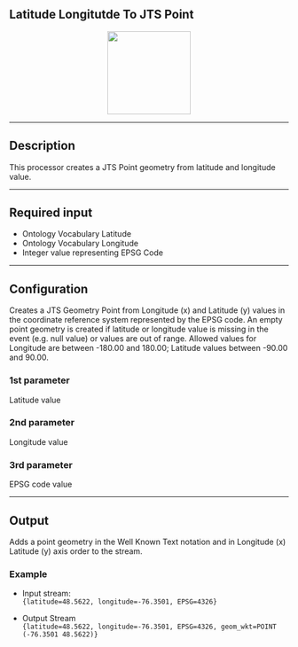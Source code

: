 <!--
  ~ Licensed to the Apache Software Foundation (ASF) under one or more
  ~ contributor license agreements.  See the NOTICE file distributed with
  ~ this work for additional information regarding copyright ownership.
  ~ The ASF licenses this file to You under the Apache License, Version 2.0
  ~ (the "License"); you may not use this file except in compliance with
  ~ the License.  You may obtain a copy of the License at
  ~
  ~    http://www.apache.org/licenses/LICENSE-2.0
  ~
  ~ Unless required by applicable law or agreed to in writing, software
  ~ distributed under the License is distributed on an "AS IS" BASIS,
  ~ WITHOUT WARRANTIES OR CONDITIONS OF ANY KIND, either express or implied.
  ~ See the License for the specific language governing permissions and
  ~ limitations under the License.
  ~
  -->

## Latitude Longitutde To JTS Point

<p align="center">
    <img src="/img/pipeline-elements/org.apache.streampipes.processors.geo.jvm.jts.processor.latLngToGeo/icon.png" width="150px;" class="pe-image-documentation"/>
</p>

***

## Description

This processor creates a  JTS Point geometry from  latitude and longitude value.

***

## Required input

*  Ontology Vocabulary Latitude
*  Ontology Vocabulary Longitude
*  Integer value representing EPSG Code


***

## Configuration

Creates a JTS Geometry Point from Longitude (x) and Latitude (y) values in the coordinate reference system represented by the EPSG code.
An empty point geometry is created if latitude or longitude value is missing in the event (e.g. null value) or values are out of range. Allowed values for Longitude are between -180.00 and 180.00; Latitude values between -90.00 and 90.00.

### 1st parameter
Latitude value

### 2nd parameter
Longitude value

### 3rd parameter
EPSG code value

***

## Output

Adds a point geometry in the Well Known Text notation and in Longitude (x)  Latitude (y) axis order to the stream.

### Example
* Input stream: <br>
  `{latitude=48.5622, longitude=-76.3501, EPSG=4326}`

* Output Stream <br>
  `{latitude=48.5622, longitude=-76.3501, EPSG=4326, geom_wkt=POINT (-76.3501 48.5622)}`
